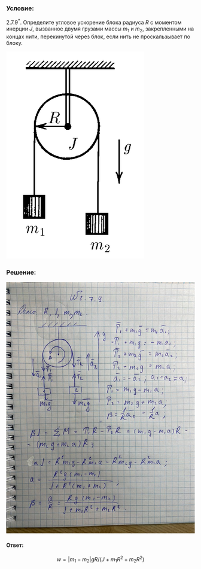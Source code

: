 ###  Условие:

$2.7.9^*.$ Определите угловое ускорение блока радиуса $R$ с моментом инерции $J$, вызванное двумя грузами массы $m_1$ и $m_2$, закрепленными на концах нити, перекинутой через блок, если нить не проскальзывает по блоку.

![К задаче $2.7.9$|369x555, 20%](../../img/2.7.9/2.7.9.png)

###  Решение:

![|960x1280, 67%](../../img/2.7.9/01.jpg)

####  Ответ:

$$
w = |m_1 − m_2|gR/(J + m_1 R^2 + m_2 R^2)
$$